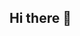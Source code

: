 ## Hi there 👋

<!--
**Ahmett13/Ahmett13** is a ✨ _special_ ✨ repository because its `README.md` (this file) appears on your GitHub profile.

Here are some ideas to get you started:

##- 🔭 I’m currently studying at Atılım University.
##- 🌱 I’m currently learning English and Python.
- 👯 I’m looking to collaborate on ...
- 📫 How to reach me: ...
- 😄 Pronouns: 
- ⚡ Fun fact: 
-->
